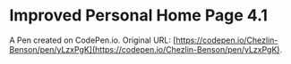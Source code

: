 # Improved Personal Home Page 4.1

A Pen created on CodePen.io. Original URL: [https://codepen.io/Chezlin-Benson/pen/yLzxPgK](https://codepen.io/Chezlin-Benson/pen/yLzxPgK).


